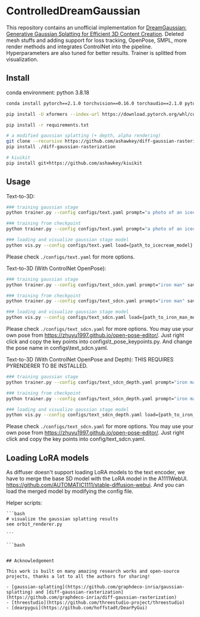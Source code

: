 # ControlledDreamGaussian

This repository contains an unofficial implementation for [DreamGaussian: Generative Gaussian Splatting for Efficient 3D Content Creation](https://arxiv.org/abs/2309.16653). Deleted mesh stuffs and adding support for loss tracking, OpenPose, SMPL, more render methods and integrates ControlNet into the pipeline. Hyperparameters are also tuned for better results. Trainer is splitted from visualization.

## Install

conda environment:
python 3.8.18
```bash
conda install pytorch==2.1.0 torchvision==0.16.0 torchaudio==2.1.0 pytorch-cuda=11.8 -c pytorch -c nvidia

pip install -U xformers --index-url https://download.pytorch.org/whl/cu118 (optional) (if not installed, you can change pytorch cuda version to the one you have)

pip install -r requirements.txt

# a modified gaussian splatting (+ depth, alpha rendering)
git clone --recursive https://github.com/ashawkey/diff-gaussian-rasterization
pip install ./diff-gaussian-rasterization

# kiuikit
pip install git+https://github.com/ashawkey/kiuikit
```

## Usage
Text-to-3D:

```bash
### training gaussian stage
python trainer.py --config configs/text.yaml prompt="a photo of an icecream" save_path=icecream

### training from checkpoint
python trainer.py --config configs/text.yaml prompt="a photo of an icecream" save_path=icecream load={path_to_icecream_model.ckpt}

### loading and visualize gaussian stage model
python vis.py --config configs/text.yaml load={path_to_icecream_model}
```

Please check `./configs/text.yaml` for more options.

Text-to-3D (With ControlNet OpenPose):

```bash
### training gaussian stage
python trainer.py --config configs/text_sdcn.yaml prompt="iron man" save_path=iron_man

### training from checkpoint
python trainer.py --config configs/text_sdcn.yaml prompt="iron man" save_path=iron_man

### loading and visualize gaussian stage model
python vis.py --config configs/text_sdcn.yaml load={path_to_iron_man_model}
```

Please check `./configs/text_sdcn.yaml` for more options. You may use your own pose from https://zhuyu1997.github.io/open-pose-editor/. Just right click and copy the key points into configs\t_pose_keypoints.py. And change the pose name in configs\text_sdcn.yaml.

Text-to-3D (With ControlNet OpenPose and Depth):
THIS REQUIRES PYRENDERER TO BE INSTALLED.

```bash
### training gaussian stage
python trainer.py --config configs/text_sdcn_depth.yaml prompt="iron man" save_path=iron_man

### training from checkpoint
python trainer.py --config configs/text_sdcn_depth.yaml prompt="iron man" save_path=iron_man

### loading and visualize gaussian stage model
python vis.py --config configs/text_sdcn_depth.yaml load={path_to_iron_man_model}
```

Please check `./configs/text_sdcn.yaml` for more options. You may use your own pose from https://zhuyu1997.github.io/open-pose-editor/. Just right click and copy the key points into config/text_sdcn.yaml.

## Loading LoRA models
As diffuser doesn't support loading LoRA models to the text encoder, we have to merge the base SD model with the LoRA model in the A1111WebUI. https://github.com/AUTOMATIC1111/stable-diffusion-webui. And you can load the merged model by modifying the config file.

Helper scripts:
    
    ```bash
    # visualize the gaussian splatting results
    see orbit_renderer.py
    
    ```

    ```bash
```

## Acknowledgement

This work is built on many amazing research works and open-source projects, thanks a lot to all the authors for sharing!

- [gaussian-splatting](https://github.com/graphdeco-inria/gaussian-splatting) and [diff-gaussian-rasterization](https://github.com/graphdeco-inria/diff-gaussian-rasterization)
- [threestudio](https://github.com/threestudio-project/threestudio)
- [dearpygui](https://github.com/hoffstadt/DearPyGui)

